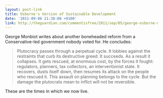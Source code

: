 ```yaml
---
layout: post-link
title: Osborne's Version of Sustainable Development
date: '2011-09-06 21:38:08 +0100'
link: http://theguardian.com/commentisfree/2011/sep/05/george-osborne-motorway-sustainable-development
---
```

George Monbiot writes about another boneheaded reform from a Conservative-led government nobody voted for. He concludes:

> Plutocracy passes through a perpetual cycle. It lobbies against the restraints that curb its destructive greed. It succeeds. As a result it collapses. It gets rescued, at enormous cost, by the forces it fought: regulators, planners, tax collectors, an interventionist state. It recovers, dusts itself down, then resumes its attack on the people who rescued it. This assault on planning belongs to the cycle. But the damage the plutocrats mean to inflict will not be reversible.

These are the times in which we now live.